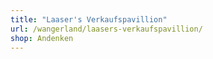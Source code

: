 ```yaml
---
title: "Laaser's Verkaufspavillion"
url: /wangerland/laasers-verkaufspavillion/
shop: Andenken
---
```

